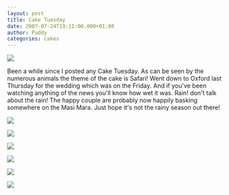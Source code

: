 ```yaml
--- 
layout: post 
title: Cake Tuesday 
date: 2007-07-24T19:11:00.000+01:00 
author: Paddy 
categories: cakes
---
```

![](https://bp2.blogger.com/_743Xj0LJN3c/RqZDz2_bFAI/AAAAAAAAAEQ/PPGM42KLenY/s320/Safari+wedding+cake+2.jpg)

Been a while since I posted any Cake Tuesday. As can be seen by the
numerous animals the theme of the cake is Safari! Went down to Oxford
last Thursday for the wedding which was on the Friday. And if you've
been watching anything of the news you'll know how wet it was. Rain!
don't talk about the rain! The happy couple are probably now happily
basking somewhere on the Masi Mara. Just hope it's not the rainy season
out there!

![](https://bp2.blogger.com/_743Xj0LJN3c/RqZEo2_bFFI/AAAAAAAAAE4/p0sREcwoyxU/s320/Rhino.jpg)

![](https://bp0.blogger.com/_743Xj0LJN3c/RqZEpW_bFGI/AAAAAAAAAFA/HOBX_KXYiV8/s320/Warthog.jpg)

![](https://bp0.blogger.com/_743Xj0LJN3c/RqZD0W_bFBI/AAAAAAAAAEY/lf0BDr6FKmI/s320/Cheetah.jpg)

![](https://bp2.blogger.com/_743Xj0LJN3c/RqZD02_bFCI/AAAAAAAAAEg/eKQHEOr132M/s320/Elephant.jpg)

![](https://bp0.blogger.com/_743Xj0LJN3c/RqZD1W_bFDI/AAAAAAAAAEo/tuh83q6rb8Q/s320/Lion.jpg)

![](https://bp1.blogger.com/_743Xj0LJN3c/RqZD1m_bFEI/AAAAAAAAAEw/bgKi62ucCL8/s320/Monkey.jpg)
